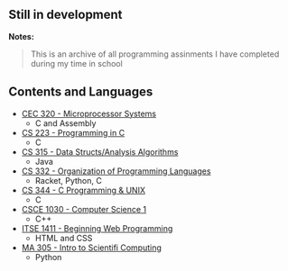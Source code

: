 ## Still in development

 **Notes:**
> This is an archive of all programming assinments I have completed during my time in school


## Contents and Languages
- [CEC 320 - Microprocessor Systems ](#CEC-320)
  - C and Assembly
- [CS 223 - Programming in C](#CS-223)
  - C
- [CS 315 - Data Structs/Analysis Algorithms](#CS-315)
  - Java
- [CS 332 - Organization of Programming Languages](#CS-332)
  - Racket, Python, C
- [CS 344 - C Programming & UNIX](#CS-344)
  - C
- [CSCE 1030 - Computer Science 1](#CSCE-1030)
  - C++
- [ITSE 1411 - Beginning Web Programming](#ITSE-1411)
  - HTML and CSS
- [MA 305 - Intro to Scientifi Computing](#MA-305)
  - Python 
